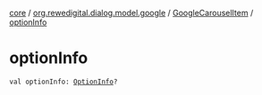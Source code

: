 [core](../../index.md) / [org.rewedigital.dialog.model.google](../index.md) / [GoogleCarouselItem](index.md) / [optionInfo](./option-info.md)

# optionInfo

`val optionInfo: `[`OptionInfo`](../-option-info/index.md)`?`
